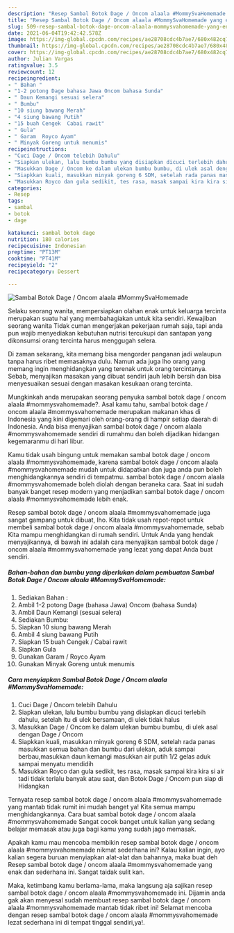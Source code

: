 ```yaml
---
description: "Resep Sambal Botok Dage / Oncom alaala #MommySvaHomemade yang enak Untuk Jualan"
title: "Resep Sambal Botok Dage / Oncom alaala #MommySvaHomemade yang enak Untuk Jualan"
slug: 509-resep-sambal-botok-dage-oncom-alaala-mommysvahomemade-yang-enak-untuk-jualan
date: 2021-06-04T19:42:42.578Z
image: https://img-global.cpcdn.com/recipes/ae28708cdc4b7ae7/680x482cq70/sambal-botok-dage-oncom-alaala-mommysvahomemade-foto-resep-utama.jpg
thumbnail: https://img-global.cpcdn.com/recipes/ae28708cdc4b7ae7/680x482cq70/sambal-botok-dage-oncom-alaala-mommysvahomemade-foto-resep-utama.jpg
cover: https://img-global.cpcdn.com/recipes/ae28708cdc4b7ae7/680x482cq70/sambal-botok-dage-oncom-alaala-mommysvahomemade-foto-resep-utama.jpg
author: Julian Vargas
ratingvalue: 3.5
reviewcount: 12
recipeingredient:
- " Bahan "
- "1-2 potong Dage bahasa Jawa Oncom bahasa Sunda"
- " Daun Kemangi sesuai selera"
- " Bumbu"
- "10 siung bawang Merah"
- "4 siung bawang Putih"
- "15 buah Cengek  Cabai rawit"
- " Gula"
- " Garam  Royco Ayam"
- " Minyak Goreng untuk menumis"
recipeinstructions:
- "Cuci Dage / Oncom telebih Dahulu"
- "Siapkan ulekan, lalu bumbu bumbu yang disiapkan dicuci terlebih dahulu, setelah itu di ulek bersamaan, di ulek tidak halus"
- "Masukkan Dage / Oncom ke dalam ulekan bumbu bumbu, di ulek asal dengan Dage / Oncom"
- "Siapkkan kuali, masukkan minyak goreng 6 SDM, setelah rada panas masukkan semua bahan dan bumbu dari ulekan, aduk sampai berbau,masukkan daun kemangi masukkan air putih 1/2 gelas aduk sampai menyatu mendidih"
- "Masukkan Royco dan gula sedikit, tes rasa, masak sampai kira kira si air tadi tidak terlalu banyak atau saat, dan Botok Dage / Oncom pun siap di Hidangkan"
categories:
- Resep
tags:
- sambal
- botok
- dage

katakunci: sambal botok dage 
nutrition: 180 calories
recipecuisine: Indonesian
preptime: "PT13M"
cooktime: "PT41M"
recipeyield: "2"
recipecategory: Dessert

---
```



![Sambal Botok Dage / Oncom alaala #MommySvaHomemade](https://img-global.cpcdn.com/recipes/ae28708cdc4b7ae7/680x482cq70/sambal-botok-dage-oncom-alaala-mommysvahomemade-foto-resep-utama.jpg)

Selaku seorang wanita, mempersiapkan olahan enak untuk keluarga tercinta merupakan suatu hal yang membahagiakan untuk kita sendiri. Kewajiban seorang  wanita Tidak cuman mengerjakan pekerjaan rumah saja, tapi anda pun wajib menyediakan kebutuhan nutrisi tercukupi dan santapan yang dikonsumsi orang tercinta harus menggugah selera.

Di zaman  sekarang, kita memang bisa mengorder panganan jadi walaupun tanpa harus ribet memasaknya dulu. Namun ada juga lho orang yang memang ingin menghidangkan yang terenak untuk orang tercintanya. Sebab, menyajikan masakan yang dibuat sendiri jauh lebih bersih dan bisa menyesuaikan sesuai dengan masakan kesukaan orang tercinta. 



Mungkinkah anda merupakan seorang penyuka sambal botok dage / oncom alaala #mommysvahomemade?. Asal kamu tahu, sambal botok dage / oncom alaala #mommysvahomemade merupakan makanan khas di Indonesia yang kini digemari oleh orang-orang di hampir setiap daerah di Indonesia. Anda bisa menyajikan sambal botok dage / oncom alaala #mommysvahomemade sendiri di rumahmu dan boleh dijadikan hidangan kegemaranmu di hari libur.

Kamu tidak usah bingung untuk memakan sambal botok dage / oncom alaala #mommysvahomemade, karena sambal botok dage / oncom alaala #mommysvahomemade mudah untuk didapatkan dan juga anda pun boleh menghidangkannya sendiri di tempatmu. sambal botok dage / oncom alaala #mommysvahomemade boleh diolah dengan beraneka cara. Saat ini sudah banyak banget resep modern yang menjadikan sambal botok dage / oncom alaala #mommysvahomemade lebih enak.

Resep sambal botok dage / oncom alaala #mommysvahomemade juga sangat gampang untuk dibuat, lho. Kita tidak usah repot-repot untuk membeli sambal botok dage / oncom alaala #mommysvahomemade, sebab Kita mampu menghidangkan di rumah sendiri. Untuk Anda yang hendak menyajikannya, di bawah ini adalah cara menyajikan sambal botok dage / oncom alaala #mommysvahomemade yang lezat yang dapat Anda buat sendiri.

<!--inarticleads1-->

##### Bahan-bahan dan bumbu yang diperlukan dalam pembuatan Sambal Botok Dage / Oncom alaala #MommySvaHomemade:

1. Sediakan  Bahan :
1. Ambil 1-2 potong Dage (bahasa Jawa) Oncom (bahasa Sunda)
1. Ambil  Daun Kemangi (sesuai selera)
1. Sediakan  Bumbu:
1. Siapkan 10 siung bawang Merah
1. Ambil 4 siung bawang Putih
1. Siapkan 15 buah Cengek / Cabai rawit
1. Siapkan  Gula
1. Gunakan  Garam / Royco Ayam
1. Gunakan  Minyak Goreng untuk menumis




<!--inarticleads2-->

##### Cara menyiapkan Sambal Botok Dage / Oncom alaala #MommySvaHomemade:

1. Cuci Dage / Oncom telebih Dahulu
1. Siapkan ulekan, lalu bumbu bumbu yang disiapkan dicuci terlebih dahulu, setelah itu di ulek bersamaan, di ulek tidak halus
1. Masukkan Dage / Oncom ke dalam ulekan bumbu bumbu, di ulek asal dengan Dage / Oncom
1. Siapkkan kuali, masukkan minyak goreng 6 SDM, setelah rada panas masukkan semua bahan dan bumbu dari ulekan, aduk sampai berbau,masukkan daun kemangi masukkan air putih 1/2 gelas aduk sampai menyatu mendidih
1. Masukkan Royco dan gula sedikit, tes rasa, masak sampai kira kira si air tadi tidak terlalu banyak atau saat, dan Botok Dage / Oncom pun siap di Hidangkan




Ternyata resep sambal botok dage / oncom alaala #mommysvahomemade yang mantab tidak rumit ini mudah banget ya! Kita semua mampu menghidangkannya. Cara buat sambal botok dage / oncom alaala #mommysvahomemade Sangat cocok banget untuk kalian yang sedang belajar memasak atau juga bagi kamu yang sudah jago memasak.

Apakah kamu mau mencoba membikin resep sambal botok dage / oncom alaala #mommysvahomemade nikmat sederhana ini? Kalau kalian ingin, ayo kalian segera buruan menyiapkan alat-alat dan bahannya, maka buat deh Resep sambal botok dage / oncom alaala #mommysvahomemade yang enak dan sederhana ini. Sangat taidak sulit kan. 

Maka, ketimbang kamu berlama-lama, maka langsung aja sajikan resep sambal botok dage / oncom alaala #mommysvahomemade ini. Dijamin anda gak akan menyesal sudah membuat resep sambal botok dage / oncom alaala #mommysvahomemade mantab tidak ribet ini! Selamat mencoba dengan resep sambal botok dage / oncom alaala #mommysvahomemade lezat sederhana ini di tempat tinggal sendiri,ya!.

